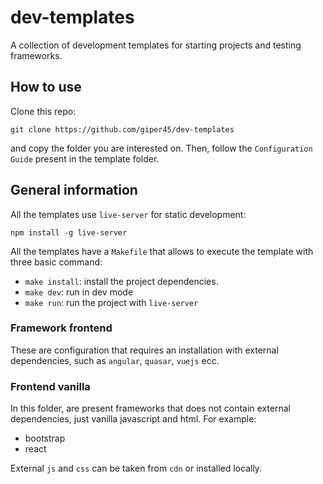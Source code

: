 # dev-templates
A collection of development templates for starting projects and testing frameworks.


## How to use
Clone this repo:
```
git clone https://github.com/giper45/dev-templates
```
and copy the folder you are interested on.
Then, follow the `Configuration Guide` present in the template folder.


## General information
All the templates use `live-server` for static development: 
```
npm install -g live-server
```

All the templates have a `Makefile` that allows to execute the template with three basic command:
* `make install`: install the project dependencies.
* `make dev`:  run in dev mode
* `make run`: run the project with `live-server`

### Framework frontend
These are configuration that requires an installation with external dependencies, such as `angular`, `quasar`, `vuejs` ecc.

### Frontend vanilla 
In this folder, are present frameworks that does not contain external dependencies, just vanilla javascript and html.
For example: 
* bootstrap
* react


External `js` and `css` can be taken from `cdn` or installed locally.